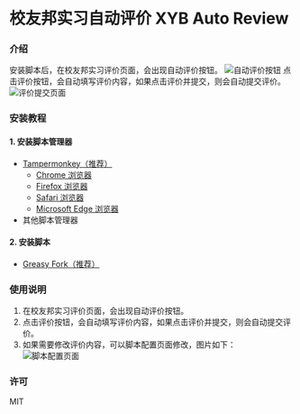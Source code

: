 # 校友邦实习自动评价 XYB Auto Review

### 介绍
安装脚本后，在校友邦实习评价页面，会出现自动评价按钮。
![自动评价按钮](https://github.com/lcandy2/user.js/assets/45784494/b14aab7c-8175-420f-ae42-2ca68b7351f5)
点击评价按钮，会自动填写评价内容，如果点击评价并提交，则会自动提交评价。
![评价提交页面](https://github.com/lcandy2/user.js/assets/45784494/909c2cfd-1100-4fae-ad18-ff426f178f8a)

### 安装教程
#### 1. 安装脚本管理器
- [Tampermonkey（推荐）](https://www.tampermonkey.net/)
  - [Chrome 浏览器](https://chrome.google.com/webstore/detail/tampermonkey/dhdgffkkebhmkfjojejmpbldmpobfkfo)
  - [Firefox 浏览器](https://addons.mozilla.org/firefox/addon/tampermonkey/)
  - [Safari 浏览器](https://apps.apple.com/app/tampermonkey/id1482490089?mt=12)
  - [Microsoft Edge 浏览器](https://microsoftedge.microsoft.com/addons/detail/iikmkjmpaadaobahmlepeloendndfphd)
-  其他脚本管理器

#### 2. 安装脚本
- [Greasy Fork（推荐）](https://greasyfork.org/scripts/483614)

### 使用说明
1. 在校友邦实习评价页面，会出现自动评价按钮。
2. 点击评价按钮，会自动填写评价内容，如果点击评价并提交，则会自动提交评价。
3. 如果需要修改评价内容，可以脚本配置页面修改，图片如下：
![脚本配置页面](https://github.com/lcandy2/user.js/assets/45784494/4ececa2e-12ba-45d7-ad55-4213b13bb39b)

### 许可
MIT